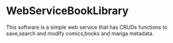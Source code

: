 # WebServiceBookLibrary
This software is a simple web service that has CRUDs functions to save,search and modify comics,books and manga metadata.

